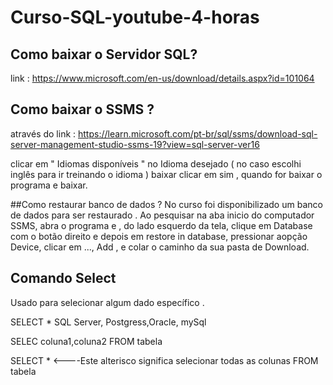 # Curso-SQL-youtube-4-horas

## Como baixar o Servidor SQL? 

link : https://www.microsoft.com/en-us/download/details.aspx?id=101064
## Como baixar o SSMS ? 

através do link : https://learn.microsoft.com/pt-br/sql/ssms/download-sql-server-management-studio-ssms-19?view=sql-server-ver16

clicar em " Idiomas disponíveis " no Idioma desejado (  no caso escolhi inglês para ir treinando o idioma ) 
baixar
clicar em sim , quando for baixar  o programa e baixar. 

##Como restaurar banco de dados ? 
 No curso foi disponibilizado um banco de dados para ser restaurado . Ao pesquisar na aba inicio do computador SSMS, abra o programa e , do lado esquerdo da tela, clique em Database com o botão direito e depois em restore in database, pressionar aopção Device, clicar em ..., Add , e colar o caminho da sua pasta de Download.
 
 ## Comando Select
 
 Usado para selecionar algum dado específico .
 
 SELECT 
    * SQL Server, Postgress,Oracle, mySql
 
 SELEC coluna1,coluna2
 FROM tabela
 
 SELECT * <----Este alterisco significa selecionar todas as colunas
 FROM tabela
 
